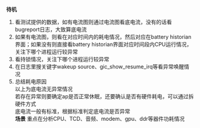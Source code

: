 **待机**
1. 看测试提供的数据，如有电流图则通过电流图看底电流，没有的话看bugreport日志，大致算底电流
2. 如果有电流图，则看在对应时间内的耗电情况，然后对应在battery historian界面；如果没有则直接看battery historian界面对应时间段内CPU运行情况，关注下哪个进程运行较异常
3. 看持锁情况，关注下哪个进程运行较异常
4. 在日志里搜关键字wakeup source、gic_show_resume_irq等看异常唤醒情况
5. 总结耗电原因  
以上为底电流无异常情况  
若存在异常则要确定ap是否正常休眠，还要确认是否有硬件耗电，可以通过拆硬件方式  
底电流一般有标准，根据标准判定底电流是否异常  
**场景**
重点在分析CPU、TCD、音频、modem、gpu、ddr等器件功耗情况
